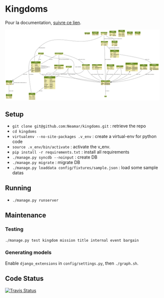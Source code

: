 Kingdoms
========
Pour la documentation, [suivre ce lien](docs/readme.md).

![Models](https://github.com/Neamar/kingdoms/blob/master/models.png?raw=true)

Setup
-----
* `git clone git@github.com:Neamar/kingdoms.git` : retrieve the repo
* `cd kingdoms`
* `virtualenv --no-site-packages .v_env` : create a virtual-env for python code
* `source .v_env/bin/activate` : activate the v_env.
* `pip install -r requirements.txt` : install all requirements
* `./manage.py syncdb --noinput` : create DB
* `./manage.py migrate` : migrate DB
* `./manage.py loaddata config/fixtures/sample.json` : load some sample datas

Running
-------
* `./manage.py runserver`

Maintenance
-----------
### Testing
`./manage.py test kingdom mission title internal event bargain`

### Generating models
Enable `django_extensions` in `config/settings.py`, then `./graph.sh`.

Code Status
-----------

[![Travis Status](https://api.travis-ci.org/Neamar/kingdoms.png)](https://travis-ci.org/Neamar/kingdoms)
